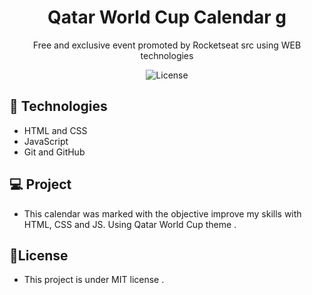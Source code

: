 <h1 align="center"> Qatar World Cup Calendar g</h1>

<p align="center">
Free and exclusive event promoted by Rocketseat src using WEB technologies 
</p>

<p align="center">
  <img alt="License" src="https://img.shields.io/static/v1?label=license&message=MIT&color=49AA26&labelColor=000000">
</p>




</p>

## 🚀 Technologies 
- HTML and CSS
- JavaScript 
- Git and GitHub

## 💻 Project

- This calendar was marked with the objective improve my skills with HTML, CSS and JS. Using Qatar World Cup theme . 

## 📝License

- This project is under MIT license .